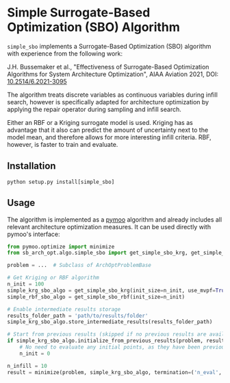 # Simple Surrogate-Based Optimization (SBO) Algorithm

`simple_sbo` implements a Surrogate-Based Optimization (SBO) algorithm with experience from the following work:

J.H. Bussemaker et al., "Effectiveness of Surrogate-Based Optimization Algorithms for System Architecture Optimization",
AIAA Aviation 2021, DOI: [10.2514/6.2021-3095](https://arc.aiaa.org/doi/10.2514/6.2021-3095)

The algorithm treats discrete variables as continuous variables during infill search, however is specifically adapted
for architecture optimization by applying the repair operator during sampling and infill search.

Either an RBF or a Kriging surrogate model is used. Kriging has as advantage that it also can predict the amount of
uncertainty next to the model mean, and therefore allows for more interesting infill criteria. RBF, however, is faster
to train and evaluate.

## Installation

```
python setup.py install[simple_sbo]
```

## Usage

The algorithm is implemented as a [pymoo](https://pymoo.org/) algorithm and already includes all relevant architecture
optimization measures. It can be used directly with pymoo's interface:

```python
from pymoo.optimize import minimize
from sb_arch_opt.algo.simple_sbo import get_simple_sbo_krg, get_simple_sbo_rbf

problem = ...  # Subclass of ArchOptProblemBase

# Get Kriging or RBF algorithm
n_init = 100
simple_krg_sbo_algo = get_simple_sbo_krg(init_size=n_init, use_mvpf=True, use_ei=False, min_pof=.95)
simple_rbf_sbo_algo = get_simple_sbo_rbf(init_size=n_init)

# Enable intermediate results storage
results_folder_path = 'path/to/results/folder'
simple_krg_sbo_algo.store_intermediate_results(results_folder_path)

# Start from previous results (skipped if no previous results are available)
if simple_krg_sbo_algo.initialize_from_previous_results(problem, results_folder_path):
    # No need to evaluate any initial points, as they have been previously evaluated
    n_init = 0

n_infill = 10
result = minimize(problem, simple_krg_sbo_algo, termination=('n_eval', n_init+n_infill))
```
